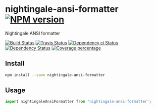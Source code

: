 # nightingale-ansi-formatter [![NPM version][npm-image]][npm-url]

Nightingale ANSI formatter

[![Build Status][circleci-status-image]][circleci-status-url]
[![Travis Status][travisci-status-image]][travisci-status-url]
[![Dependency ci Status][dependencyci-image]][dependencyci-url]
[![Dependency Status][daviddm-image]][daviddm-url]
[![Coverage percentage][coverage-image]][coverage-url]

## Install

```sh
npm install --save nightingale-ansi-formatter
```

## Usage

```js
import nightingaleAnsiFormatter from 'nightingale-ansi-formatter';
```

[npm-image]: https://img.shields.io/npm/v/nightingale-ansi-formatter.svg?style=flat-square
[npm-url]: https://npmjs.org/package/nightingale-ansi-formatter
[daviddm-image]: https://david-dm.org/nightingalejs/nightingale-ansi-formatter.svg?style=flat-square
[daviddm-url]: https://david-dm.org/nightingalejs/nightingale-ansi-formatter
[dependencyci-image]: https://dependencyci.com/github/nightingalejs/nightingale-ansi-formatter/badge?style=flat-square
[dependencyci-url]: https://dependencyci.com/github/nightingalejs/nightingale-ansi-formatter
[circleci-status-image]: https://img.shields.io/circleci/project/nightingalejs/nightingale-ansi-formatter/master.svg?style=flat-square
[circleci-status-url]: https://circleci.com/gh/nightingalejs/nightingale-ansi-formatter
[travisci-status-image]: https://img.shields.io/travis/nightingalejs/nightingale-ansi-formatter/master.svg?style=flat-square
[travisci-status-url]: https://travis-ci.org/nightingalejs/nightingale-ansi-formatter
[coverage-image]: https://img.shields.io/codecov/c/github/nightingalejs/nightingale-ansi-formatter/master.svg?style=flat-square
[coverage-url]: https://codecov.io/gh/nightingalejs/nightingale-ansi-formatter
[docs-coverage-url]: https://nightingalejs.github.io/nightingale-ansi-formatter/coverage/lcov-report/

